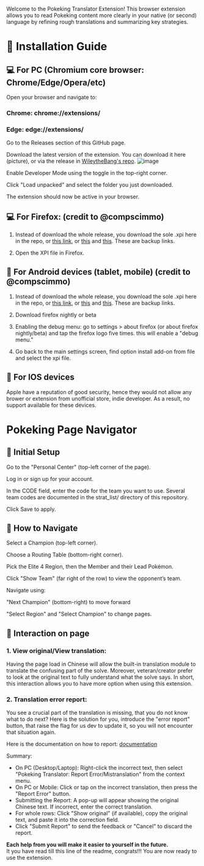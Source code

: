 Welcome to the Pokeking Translator Extension!
This browser extension allows you to read Pokeking content more clearly in your native (or second) language by refining rough translations and summarizing key strategies.

# 🧩 Installation Guide

## 💻 For PC (Chromium core browser: Chrome/Edge/Opera/etc)
Open your browser and navigate to:

### Chrome: chrome://extensions/

### Edge: edge://extensions/

Go to the Releases section of this GitHub page.

Download the latest version of the extension. You can download it here (picture), or via the release in [WileytheBang's repo](https://github.com/WileytheBANG/pokeking-translator/tree/WileytheBANG-Version-3.0).
![image](https://github.com/user-attachments/assets/c9b753a4-bc33-4243-bbcc-3c6137182e4b)


Enable Developer Mode using the toggle in the top-right corner.

Click "Load unpacked" and select the folder you just downloaded.

The extension should now be active in your browser.

## 💻 For Firefox: (credit to @compscimmo)
1. Instead of download the whole release, you download the sole .xpi here in the repo, or [this link](https://buzzheavier.com/bbfpzbdhev3j), or [this](https://buzzheavier.com/5vq50x65gr6a) and [this](https://buzzheavier.com/thy4gm7f1y2m). These are backup links.

2. Open the XPI file in Firefox.

## 📱 For Android devices (tablet, mobile) (credit to @compscimmo)
1. Instead of download the whole release, you download the sole .xpi here in the repo, or [this link](https://buzzheavier.com/bbfpzbdhev3j), or [this](https://buzzheavier.com/5vq50x65gr6a) and [this](https://buzzheavier.com/thy4gm7f1y2m). These are backup links.

2. Download firefox nightly or beta

3. Enabling the debug menu: go to settings > about firefox (or about firefox nightly/beta) and tap the firefox logo five times. this will enable a "debug menu."

4. Go back to the main settings screen, find option install add-on from file and select the xpi file.

## 📱 For IOS devices

Apple have a reputation of good security, hence they would not allow any brower or extension from unofficial store, indie developer. As a result, no support available for these devices.

# Pokeking Page Navigator
## 🔧 Initial Setup
Go to the "Personal Center" (top-left corner of the page).

Log in or sign up for your account.

In the CODE field, enter the code for the team you want to use. Several team codes are documented in the strat_list/ directory of this repository.

Click Save to apply.

## 🚀 How to Navigate
Select a Champion (top-left corner).

Choose a Routing Table (bottom-right corner).

Pick the Elite 4 Region, then the Member and their Lead Pokémon.

Click "Show Team" (far right of the row) to view the opponent’s team.

Navigate using:

"Next Champion" (bottom-right) to move forward

"Select Region" and "Select Champion" to change pages.

## 📝 Interaction on page

### 1. View original/View translation:

Having the page load in Chinese will allow the built-in translation module to translate the confusing part of the solve. Moreover, veteran/creator prefer to look at the original text to fully understand what the solve says. In short, this interaction allows you to have more option when using this extension.

### 2. Translation error report:

You see a crucial part of the translation is missing, that you do not know what to do next? Here is the solution for you, introduce the "error report" button, that raise the flag for us dev to update it, so you will not encounter that situation again.

Here is the documentation on how to report: [documentation](https://docs.google.com/document/d/1jtOwm01Or6DP4rrGPcMHK39IHH0Lai5D12Cw_7nNYnk/edit?tab=t.0#heading=h.5y9ub8iq31a)

Summary: 
- On PC (Desktop/Laptop): Right-click the incorrect text, then select "Pokeking Translator: Report Error/Mistranslation" from the context menu.
- On PC or Mobile: Click or tap on the incorrect translation, then press the "Report Error" button.
- Submitting the Report: A pop-up will appear showing the original Chinese text. If incorrect, enter the correct translation.
- For whole rows: Click "Show original" (if available), copy the original text, and paste it into the correction field.
- Click "Submit Report" to send the feedback or "Cancel" to discard the report.

**Each help from you will make it easier to yourself in the future.**  <br/>
It you have read till this line of the readme, congrats!!! You are now ready to use the extension. 
